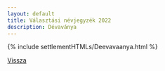 ```yaml
---
layout: default
title: Választási névjegyzék 2022
description: Dévaványa
---
```


{% include settlementHTMLs/Deevavaanya.html %}

[Vissza](../)